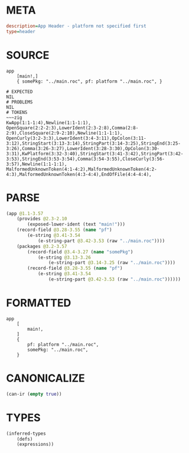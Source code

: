# META
~~~ini
description=App Header - platform not specified first
type=header
~~~
# SOURCE
~~~roc
app
	[main!,]
	{ somePkg: "../main.roc", pf: platform "../main.roc", }
~~~
~~~
# EXPECTED
NIL
# PROBLEMS
NIL
# TOKENS
~~~zig
KwApp(1:1-1:4),Newline(1:1-1:1),
OpenSquare(2:2-2:3),LowerIdent(2:3-2:8),Comma(2:8-2:9),CloseSquare(2:9-2:10),Newline(1:1-1:1),
OpenCurly(3:2-3:3),LowerIdent(3:4-3:11),OpColon(3:11-3:12),StringStart(3:13-3:14),StringPart(3:14-3:25),StringEnd(3:25-3:26),Comma(3:26-3:27),LowerIdent(3:28-3:30),OpColon(3:30-3:31),KwPlatform(3:32-3:40),StringStart(3:41-3:42),StringPart(3:42-3:53),StringEnd(3:53-3:54),Comma(3:54-3:55),CloseCurly(3:56-3:57),Newline(1:1-1:1),
MalformedUnknownToken(4:1-4:2),MalformedUnknownToken(4:2-4:3),MalformedUnknownToken(4:3-4:4),EndOfFile(4:4-4:4),
~~~
# PARSE
~~~clojure
(app @1.1-3.57
	(provides @2.3-2.10
		(exposed-lower-ident (text "main!")))
	(record-field @3.28-3.55 (name "pf")
		(e-string @3.41-3.54
			(e-string-part @3.42-3.53 (raw "../main.roc"))))
	(packages @3.2-3.57
		(record-field @3.4-3.27 (name "somePkg")
			(e-string @3.13-3.26
				(e-string-part @3.14-3.25 (raw "../main.roc"))))
		(record-field @3.28-3.55 (name "pf")
			(e-string @3.41-3.54
				(e-string-part @3.42-3.53 (raw "../main.roc"))))))
~~~
# FORMATTED
~~~roc
app
	[
		main!,
	]
	{
		pf: platform "../main.roc",
		somePkg: "../main.roc",
	}
~~~
# CANONICALIZE
~~~clojure
(can-ir (empty true))
~~~
# TYPES
~~~clojure
(inferred-types
	(defs)
	(expressions))
~~~
